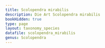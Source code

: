 ```yaml
---
title: Scolopendra mirabilis
description: Die Art Scolopendra mirabilis
bookHidden: true
type: page
layout: taxonomy_species
datafile: scolopendra_mirabilis
genus: Scolopendra
---
```


